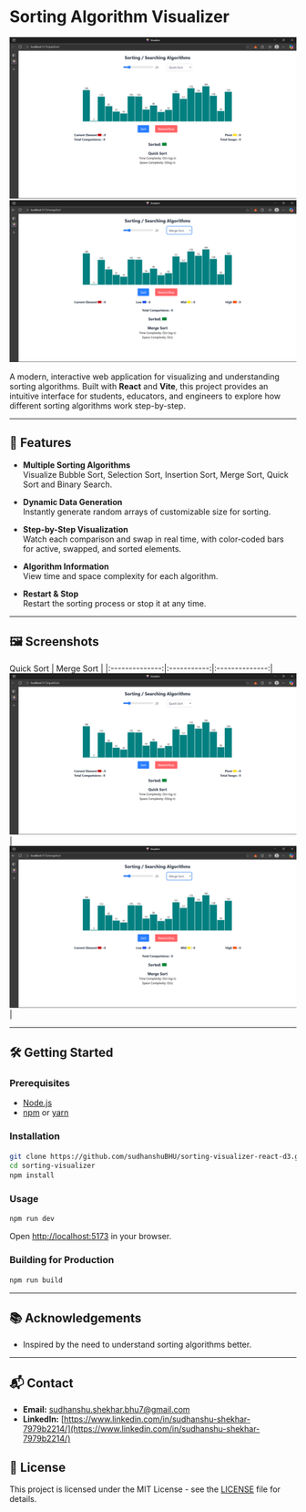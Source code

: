 # Sorting Algorithm Visualizer

![Quick Sort Screenshot](./public/Screenshot%202025-08-20%20221120.png)
![Merge Sort Screenshot](./public/Screenshot%202025-08-20%20221137.png)

A modern, interactive web application for visualizing and understanding sorting algorithms. Built with **React** and **Vite**, this project provides an intuitive interface for students, educators, and engineers to explore how different sorting algorithms work step-by-step.

---

## 🚀 Features

- **Multiple Sorting Algorithms**  
  Visualize Bubble Sort, Selection Sort, Insertion Sort, Merge Sort, Quick Sort and Binary Search.

- **Dynamic Data Generation**  
  Instantly generate random arrays of customizable size for sorting.

- **Step-by-Step Visualization**  
  Watch each comparison and swap in real time, with color-coded bars for active, swapped, and sorted elements.

- **Algorithm Information**  
  View time and space complexity for each algorithm.

- **Restart & Stop**  
  Restart the sorting process or stop it at any time.

---

## 🖼️ Screenshots

 Quick Sort | Merge Sort |
|:--------------:|:-----------:|:--------------:|
![Quick](./public/Screenshot%202025-08-20%20221120.png) | ![Merge](./public/Screenshot%202025-08-20%20221137.png) |

---

## 🛠️ Getting Started

### Prerequisites

- [Node.js](https://nodejs.org/)
- [npm](https://www.npmjs.com/) or [yarn](https://yarnpkg.com/)

### Installation

```bash
git clone https://github.com/sudhanshuBHU/sorting-visualizer-react-d3.git
cd sorting-visualizer
npm install
```

### Usage

```bash
npm run dev
```

Open [http://localhost:5173](http://localhost:5173) in your browser.

### Building for Production

```bash
npm run build
```

---

## 📚 Acknowledgements

- Inspired by the need to understand sorting algorithms better.

---

## 📬 Contact

- **Email:** [sudhanshu.shekhar.bhu7@gmail.com](mailto:sudhanshu.shekhar.bhu7@gmail.com)
- **LinkedIn:** [https://www.linkedin.com/in/sudhanshu-shekhar-7979b2214/](https://www.linkedin.com/in/sudhanshu-shekhar-7979b2214/)

## 📄 License

This project is licensed under the MIT License - see the [LICENSE](./LICENSE) file for details.
